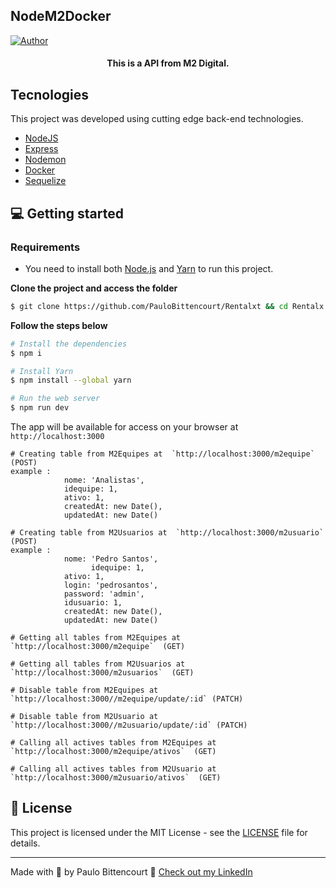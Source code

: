 

## NodeM2Docker

[![Author](https://img.shields.io/badge/author-PauloBittencourt-8257E5?style=flat-square)](https://github.com/paulobittencourt)


<h4 align="center">
  This is a API from M2 Digital.
</h4>


## Tecnologies

This project was developed using cutting edge back-end technologies.


- [NodeJS](https://nodejs.org/en/)
- [Express](https://www.npmjs.com/package/express/)
- [Nodemon](https://www.npmjs.com/package/nodemon/)
- [Docker](https://www.docker.com/)
- [Sequelize](https://sequelize.org/master/)


## 💻 Getting started

### Requirements

- You need to install both [Node.js](https://nodejs.org/en/download/) and [Yarn](https://yarnpkg.com/) to run this project.

**Clone the project and access the folder**

```bash
$ git clone https://github.com/PauloBittencourt/Rentalxt && cd Rentalx
```

**Follow the steps below**

```bash
# Install the dependencies
$ npm i

# Install Yarn
$ npm install --global yarn

# Run the web server
$ npm run dev
```

The app will be available for access on your browser at `http://localhost:3000`


```
# Creating table from M2Equipes at  `http://localhost:3000/m2equipe`  (POST)
example :
            nome: 'Analistas',
            idequipe: 1,
            ativo: 1,
            createdAt: new Date(),
            updatedAt: new Date()
            
# Creating table from M2Usuarios at  `http://localhost:3000/m2usuario` (POST)
example :
            nome: 'Pedro Santos',
			      idequipe: 1,
            ativo: 1,
            login: 'pedrosantos',
            password: 'admin',
            idusuario: 1,
            createdAt: new Date(),
            updatedAt: new Date()
            
# Getting all tables from M2Equipes at  `http://localhost:3000/m2equipe`  (GET)

# Getting all tables from M2Usuarios at  `http://localhost:3000/m2usuarios`  (GET)

# Disable table from M2Equipes at `http://localhost:3000//m2equipe/update/:id` (PATCH)

# Disable table from M2Usuario at `http://localhost:3000//m2usuario/update/:id` (PATCH)

# Calling all actives tables from M2Equipes at `http://localhost:3000/m2equipe/ativos`  (GET)

# Calling all actives tables from M2Usuario at `http://localhost:3000/m2usuario/ativos`  (GET)
```

## 📝 License

This project is licensed under the MIT License - see the [LICENSE](LICENSE) file for details.

---

Made with 💜 by Paulo Bittencourt 👋 [Check out my LinkedIn](https://www.linkedin.com/in/paulobittencourt2077/)
